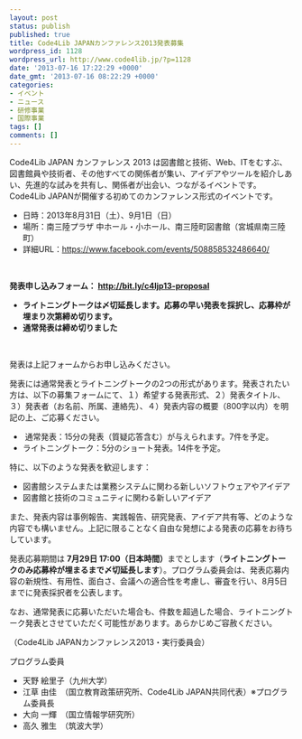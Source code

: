 ```yaml
---
layout: post
status: publish
published: true
title: Code4Lib JAPANカンファレンス2013発表募集
wordpress_id: 1128
wordpress_url: http://www.code4lib.jp/?p=1128
date: '2013-07-16 17:22:29 +0000'
date_gmt: '2013-07-16 08:22:29 +0000'
categories:
- イベント
- ニュース
- 研修事業
- 国際事業
tags: []
comments: []
---
```

<p>Code4Lib JAPAN カンファレンス 2013 は図書館と技術、Web、ITをむすぶ、図書館員や技術者、その他すべての関係者が集い、アイデアやツールを紹介しあい、先進的な試みを共有し、関係者が出会い、つながるイベントです。Code4Lib JAPANが開催する初めてのカンファレンス形式のイベントです。</p>
<ul>
<li>日時：2013年8月31日（土）、9月1日（日）</li>
<li>場所：南三陸プラザ 中ホール・小ホール、南三陸町図書館（宮城県南三陸町）</li>
<li>詳細URL：<a href="https://www.facebook.com/events/508858532486640/">https://www.facebook.com/events/508858532486640/</a></li>
</ul>
<p>&nbsp;</p>
<p><strong>発表申し込みフォーム： <a title="http://bit.ly/c4ljp13-proposal" href="http://bit.ly/c4ljp13-proposal" target="_blank">http://bit.ly/c4ljp13-proposal</a></strong></p>
<ul>
<li><strong>ライトニングトークは〆切延長します。応募の早い発表を採択し、応募枠が埋まり次第締め切ります。</strong></li>
<li><strong>通常発表は締め切りました</strong></li>
</ul>
<p>&nbsp;</p>
<p>発表は上記フォームからお申し込みください。</p>
<p>発表には通常発表とライトニングトークの2つの形式があります。発表されたい方は、以下の募集フォームにて、１）希望する発表形式、２）発表タイトル、３）発表者（お名前、所属、連絡先）、４）発表内容の概要（800字以内<wbr>）を明記の上、ご応募ください。</wbr></p>
<ul>
<li>&nbsp;通常発表：15分の発表（質疑応答含む）が与えられます。7件を予定。</li>
<li>ライトニングトーク：5分のショート発表。14件を予定。</li>
</ul>
<p>特に、以下のような発表を歓迎します：</p>
<ul>
<li>図書館システムまたは業務システムに関わる新しいソフトウェアやアイデア</li>
<li>図書館と技術のコミュニティに関わる新しいアイデア</li>
</ul>
<p>また、発表内容は事例報告、実践報告、研究発表、アイデア共有等、どのような内容でも構いません。上記に限ることなく自由な発想による発表の応募をお待ちしています。</p>
<p>発表応募期間は <strong>7月29日 17:00（日本時間）</strong>までとします（<strong>ライトニングトークのみ応募枠が埋まるまで〆切延長します</strong>）。プログラム委員会は、発表応募内容の新規性、有用性、面白さ、会議への適合性を考慮し、審査を行い、8月5日までに発表採択者を公表します。</p>
<p>なお、通常発表に応募いただいた場合も、件数を超過した場合、ライトニングトーク発表とさせていただく可能性があります。あらかじめご容赦ください。</p>
<p>（Code4Lib JAPANカンファレンス2013・実行委員会）</p>
<p>プログラム委員</p>
<ul>
<li>天野 絵里子（九州大学）</li>
<li>江草 由佳　（国立教育政策研究所、Code4Lib JAPAN共同代表）※プログラム委員長</li>
<li>大向 一輝　（国立情報学研究所）</li>
<li>高久 雅生　（筑波大学）</li>
</ul>
